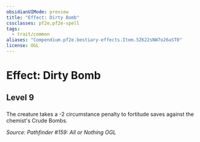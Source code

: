 ```yaml
---
obsidianUIMode: preview
title: "Effect: Dirty Bomb"
cssclasses: pf2e,pf2e-spell
tags:
  - trait/common
aliases: "Compendium.pf2e.bestiary-effects.Item.5ZK22sNW7o26aST0"
license: OGL
---
```

# Effect: Dirty Bomb
## Level 9
### 






The creature takes a -2 circumstance penalty to fortitude saves against the chemist's Crude Bombs.

*Source: Pathfinder #159: All or Nothing*
*OGL*
